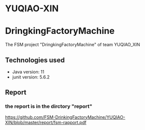 # YUQIAO-XIN
# DringkingFactoryMachine
The FSM project "DringkingFactoryMachine" of team YUQIAO_XIN 

## Technologies used
- Java version: 11
- junit version: 5.6.2


## Report
### the report is in the dirctory "report"
https://github.com/FSM-DrinkingFactoryMachine/YUQIAO-XIN/blob/master/report/fsm-rapport.pdf
